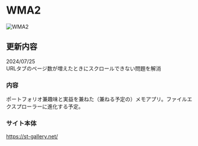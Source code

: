 # WMA2
![WMA2](https://github.com/user-attachments/assets/abd51fea-798f-4cd9-855b-aa715464ab11)

## 更新内容  
2024/07/25  
URLタブのページ数が増えたときにスクロールできない問題を解消

### 内容
ポートフォリオ兼趣味と実益を兼ねた（兼ねる予定の）メモアプリ。ファイルエクスプローラーに進化する予定。
### サイト本体
https://st-gallery.net/
